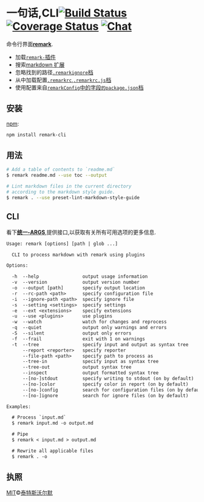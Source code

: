 # 一句话,CLI[![Build Status][build-badge]][build-status] [![Coverage Status][coverage-badge]][coverage-status] [![Chat][chat-badge]][chat]

命令行界面[**remark**][remark].

- 加载[`remark-`插件][plugins]
- 搜索[markdown 扩展][markdown-extensions]
- 忽略找到的路径[`.remarkignore`档][ignore-file]
- 从中加载配置[`.remarkrc`,`.remarkrc.js`档][config-file]
- 使用配置来自[`remarkConfig`中的字段`的package.json`档][config-file]

## 安装

[npm][]:

```sh
npm install remark-cli
```

## 用法

```sh
# Add a table of contents to `readme.md`
$ remark readme.md --use toc --output

# Lint markdown files in the current directory
# according to the markdown style guide.
$ remark . --use preset-lint-markdown-style-guide
```

## CLI

看下[**统一-ARGS**][unified-args],提供接口,以获取有关所有可用选项的更多信息.

```txt
Usage: remark [options] [path | glob ...]

  CLI to process markdown with remark using plugins

Options:

  -h  --help                output usage information
  -v  --version             output version number
  -o  --output [path]       specify output location
  -r  --rc-path <path>      specify configuration file
  -i  --ignore-path <path>  specify ignore file
  -s  --setting <settings>  specify settings
  -e  --ext <extensions>    specify extensions
  -u  --use <plugins>       use plugins
  -w  --watch               watch for changes and reprocess
  -q  --quiet               output only warnings and errors
  -S  --silent              output only errors
  -f  --frail               exit with 1 on warnings
  -t  --tree                specify input and output as syntax tree
      --report <reporter>   specify reporter
      --file-path <path>    specify path to process as
      --tree-in             specify input as syntax tree
      --tree-out            output syntax tree
      --inspect             output formatted syntax tree
      --[no-]stdout         specify writing to stdout (on by default)
      --[no-]color          specify color in report (on by default)
      --[no-]config         search for configuration files (on by default)
      --[no-]ignore         search for ignore files (on by default)

Examples:

  # Process `input.md`
  $ remark input.md -o output.md

  # Pipe
  $ remark < input.md > output.md

  # Rewrite all applicable files
  $ remark . -o
```

## 执照

[MIT][license]©[泰特斯沃尔默][author]

<!-- Definitions -->

[build-badge]: https://img.shields.io/travis/remarkjs/remark.svg
[build-status]: https://travis-ci.org/remarkjs/remark
[coverage-badge]: https://img.shields.io/codecov/c/github/remarkjs/remark.svg
[coverage-status]: https://codecov.io/github/remarkjs/remark
[chat-badge]: https://img.shields.io/gitter/room/remarkjs/Lobby.svg
[chat]: https://gitter.im/remarkjs/Lobby
[license]: https://github.com/remarkjs/remark/blob/master/LICENSE
[author]: http://wooorm.com
[npm]: https://docs.npmjs.com/cli/install
[remark]: https://github.com/remarkjs/remark
[plugins]: https://github.com/remarkjs/remark/blob/master/doc/plugins.md
[markdown-extensions]: https://github.com/sindresorhus/markdown-extensions
[config-file]: https://github.com/unifiedjs/unified-engine/blob/master/doc/configure.md
[ignore-file]: https://github.com/unifiedjs/unified-engine/blob/master/doc/ignore.md
[unified-args]: https://github.com/unifiedjs/unified-args#cli

